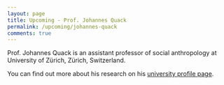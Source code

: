 ```yaml
---
layout: page
title: Upcoming - Prof. Johannes Quack
permalink: /upcoming/johannes-quack
comments: true
---
```


Prof. Johannes Quack is an assistant professor of social anthropology at University of Zürich, Zürich, Switzerland. 

You can find out more about his research on his [university profile page](www.isek.uzh.ch/de/ethnologie/Personen/Personen/johannesquack.html).
